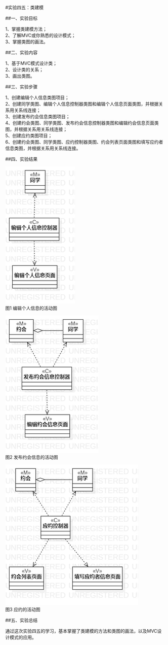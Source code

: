 #实验四五：类建模

##一、实验目标

1、掌握类建模方法；    
2、了解MVC或你熟悉的设计模式；   
3、掌握类图的画法。

##二、实验内容

1、基于MVC模式设计类；    
2、设计类的关系；      
3、画出类图。  

##三、实验步骤

1、创建编辑个人信息类图项目；    
2、创建同学类图、编辑个人信息控制器类图和编辑个人信息页面类图，并根据关系用关系线连接；    
3、创建发布约会信息类图项目；    
4、创建约会类图、同学类图、发布约会信息控制器类图和编辑约会信息页面类图，并根据关系用关系线连接；    
5、创建应约类图项目；  
6、创建约会类图、同学类图、应约控制器类图、约会列表页面类图和填写应约者信息类图，并根据关系用关系线连接。  

##四、实验结果

![编辑个人信息类图](./lab4-5_ClassDiagram1.jpg)    
图1 编辑个人信息的活动图

![发布约会信息类图](./lab4-5_ClassDiagram2.jpg)    
图2 发布约会信息的活动图

![应约类图](./lab4-5_ClassDiagram3.jpg)    
图3 应约的活动图

##五、实验总结

通过这次实验四五的学习，基本掌握了类建模的方法和类图的画法，以及MVC设计模式的应用。
